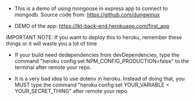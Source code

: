 - This is a demo of using mongoose in express app to connect to mongodb. Source code from: https://github.com/dungwinux

- DEMO of the app: https://lkt-back-end.herokuapp.com/first_app

IMPORTANT NOTE: If you want to deploy this to heroku, remember these things or it will waste you a lot of time

- If your build need dedependencies from devDependencies, type the command "heroku config:set NPM_CONFIG_PRODUCTION=false" to the terminal after remote your repo.

- It is a very bad idea to use dotenv in heroku. Instead of doing that, you MUST type the command "heroku config:set YOUR_VARIABLE = YOUR_SECRET_THING" after remote your repo.
